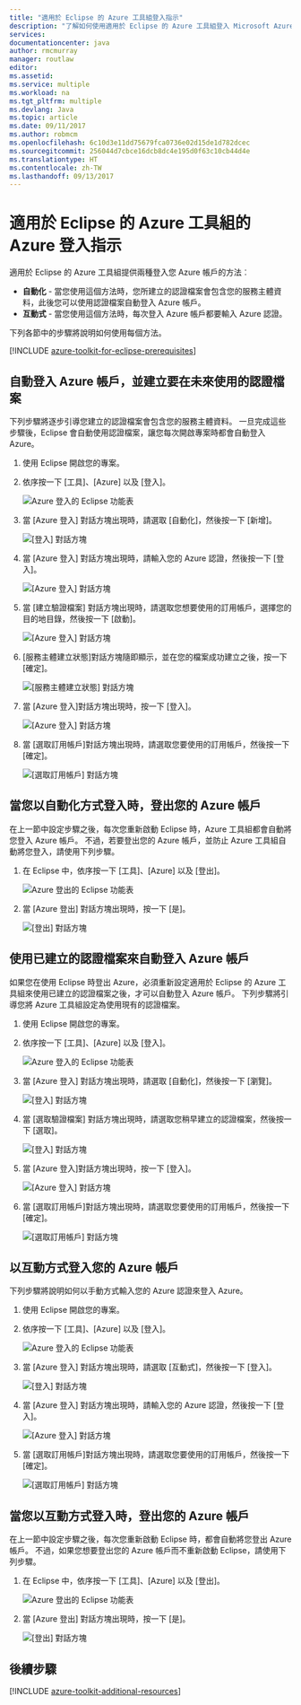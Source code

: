 ```yaml
---
title: "適用於 Eclipse 的 Azure 工具組登入指示"
description: "了解如何使用適用於 Eclipse 的 Azure 工具組登入 Microsoft Azure。"
services: 
documentationcenter: java
author: rmcmurray
manager: routlaw
editor: 
ms.assetid: 
ms.service: multiple
ms.workload: na
ms.tgt_pltfrm: multiple
ms.devlang: Java
ms.topic: article
ms.date: 09/11/2017
ms.author: robmcm
ms.openlocfilehash: 6c10d3e11dd75679fca0736e02d15de1d782dcec
ms.sourcegitcommit: 256044d7cbce16dcb8dc4e195d0f63c10cb44d4e
ms.translationtype: HT
ms.contentlocale: zh-TW
ms.lasthandoff: 09/13/2017
---
```

# <a name="azure-sign-in-instructions-for-the-azure-toolkit-for-eclipse"></a>適用於 Eclipse 的 Azure 工具組的 Azure 登入指示

適用於 Eclipse 的 Azure 工具組提供兩種登入您 Azure 帳戶的方法︰

  * **自動化** - 當您使用這個方法時，您所建立的認證檔案會包含您的服務主體資料，此後您可以使用認證檔案自動登入 Azure 帳戶。
  * **互動式** - 當您使用這個方法時，每次登入 Azure 帳戶都要輸入 Azure 認證。

下列各節中的步驟將說明如何使用每個方法。

[!INCLUDE [azure-toolkit-for-eclipse-prerequisites](../includes/azure-toolkit-for-eclipse-prerequisites.md)]

## <a name="signing-into-your-azure-account-automatically-and-creating-a-credentials-file-to-use-in-the-future"></a>自動登入 Azure 帳戶，並建立要在未來使用的認證檔案

下列步驟將逐步引導您建立的認證檔案會包含您的服務主體資料。 一旦完成這些步驟後，Eclipse 會自動使用認證檔案，讓您每次開啟專案時都會自動登入 Azure。

1. 使用 Eclipse 開啟您的專案。

1. 依序按一下 [工具]、[Azure] 以及 [登入]。

   ![Azure 登入的 Eclipse 功能表][A01]

1. 當 [Azure 登入] 對話方塊出現時，請選取 [自動化]，然後按一下 [新增]。

   ![[登入] 對話方塊][A02]

1. 當 [Azure 登入] 對話方塊出現時，請輸入您的 Azure 認證，然後按一下 [登入]。

   ![[Azure 登入] 對話方塊][A03]

1. 當 [建立驗證檔案] 對話方塊出現時，請選取您想要使用的訂用帳戶，選擇您的目的地目錄，然後按一下 [啟動]。

   ![[Azure 登入] 對話方塊][A04]

1. [服務主體建立狀態]對話方塊隨即顯示，並在您的檔案成功建立之後，按一下 [確定]。

   ![[服務主體建立狀態] 對話方塊][A05]

1. 當 [Azure 登入]對話方塊出現時，按一下 [登入]。

   ![[Azure 登入] 對話方塊][A06]

1. 當 [選取訂用帳戶]對話方塊出現時，請選取您要使用的訂用帳戶，然後按一下 [確定]。

   ![[選取訂用帳戶] 對話方塊][A07]

## <a name="signing-out-of-your-azure-account-when-you-signed-in-automatically"></a>當您以自動化方式登入時，登出您的 Azure 帳戶

在上一節中設定步驟之後，每次您重新啟動 Eclipse 時，Azure 工具組都會自動將您登入 Azure 帳戶。 不過，若要登出您的 Azure 帳戶，並防止 Azure 工具組自動將您登入，請使用下列步驟。

1. 在 Eclipse 中，依序按一下 [工具]、[Azure] 以及 [登出]。

   ![Azure 登出的 Eclipse 功能表][L01]

1. 當 [Azure 登出] 對話方塊出現時，按一下 [是]。

   ![[登出] 對話方塊][L03]

## <a name="signing-into-your-azure-account-automatically-using-a-credentials-file-which-you-have-already-created"></a>使用已建立的認證檔案來自動登入 Azure 帳戶

如果您在使用 Eclipse 時登出 Azure，必須重新設定適用於 Eclipse 的 Azure 工具組來使用已建立的認證檔案之後，才可以自動登入 Azure 帳戶。 下列步驟將引導您將 Azure 工具組設定為使用現有的認證檔案。

1. 使用 Eclipse 開啟您的專案。

1. 依序按一下 [工具]、[Azure] 以及 [登入]。

   ![Azure 登入的 Eclipse 功能表][A01]

1. 當 [Azure 登入] 對話方塊出現時，請選取 [自動化]，然後按一下 [瀏覽]。

   ![[登入] 對話方塊][A02]

1. 當 [選取驗證檔案] 對話方塊出現時，請選取您稍早建立的認證檔案，然後按一下 [選取]。

   ![[登入] 對話方塊][A08]

1. 當 [Azure 登入]對話方塊出現時，按一下 [登入]。

   ![[Azure 登入] 對話方塊][A06]

1. 當 [選取訂用帳戶]對話方塊出現時，請選取您要使用的訂用帳戶，然後按一下 [確定]。

   ![[選取訂用帳戶] 對話方塊][A07]

## <a name="signing-into-your-azure-account-interactively"></a>以互動方式登入您的 Azure 帳戶

下列步驟將說明如何以手動方式輸入您的 Azure 認證來登入 Azure。

1. 使用 Eclipse 開啟您的專案。

1. 依序按一下 [工具]、[Azure] 以及 [登入]。

   ![Azure 登入的 Eclipse 功能表][I01]

1. 當 [Azure 登入] 對話方塊出現時，請選取 [互動式]，然後按一下 [登入]。

   ![[登入] 對話方塊][I02]

1. 當 [Azure 登入] 對話方塊出現時，請輸入您的 Azure 認證，然後按一下 [登入]。

   ![[Azure 登入] 對話方塊][I03]

1. 當 [選取訂用帳戶]對話方塊出現時，請選取您要使用的訂用帳戶，然後按一下 [確定]。

   ![[選取訂用帳戶] 對話方塊][I04]

## <a name="signing-out-of-your-azure-account-when-you-signed-in-interactively"></a>當您以互動方式登入時，登出您的 Azure 帳戶

在上一節中設定步驟之後，每次您重新啟動 Eclipse 時，都會自動將您登出 Azure 帳戶。 不過，如果您想要登出您的 Azure 帳戶而不重新啟動 Eclipse，請使用下列步驟。

1. 在 Eclipse 中，依序按一下 [工具]、[Azure] 以及 [登出]。

   ![Azure 登出的 Eclipse 功能表][L01]

1. 當 [Azure 登出] 對話方塊出現時，按一下 [是]。

   ![[登出] 對話方塊][L02]

## <a name="next-steps"></a>後續步驟

[!INCLUDE [azure-toolkit-additional-resources](../includes/azure-toolkit-additional-resources.md)]

<!-- URL List -->


<!-- IMG List -->

[I01]: media/azure-toolkit-for-eclipse-sign-in-instructions/I01.png
[I02]: media/azure-toolkit-for-eclipse-sign-in-instructions/I02.png
[I03]: media/azure-toolkit-for-eclipse-sign-in-instructions/I03.png
[I04]: media/azure-toolkit-for-eclipse-sign-in-instructions/I04.png

[A01]: media/azure-toolkit-for-eclipse-sign-in-instructions/A01.png
[A02]: media/azure-toolkit-for-eclipse-sign-in-instructions/A02.png
[A03]: media/azure-toolkit-for-eclipse-sign-in-instructions/A03.png
[A04]: media/azure-toolkit-for-eclipse-sign-in-instructions/A04.png
[A05]: media/azure-toolkit-for-eclipse-sign-in-instructions/A05.png
[A06]: media/azure-toolkit-for-eclipse-sign-in-instructions/A06.png
[A07]: media/azure-toolkit-for-eclipse-sign-in-instructions/A07.png
[A08]: media/azure-toolkit-for-eclipse-sign-in-instructions/A08.png

[L01]: media/azure-toolkit-for-eclipse-sign-in-instructions/L01.png
[L02]: media/azure-toolkit-for-eclipse-sign-in-instructions/L02.png
[L03]: media/azure-toolkit-for-eclipse-sign-in-instructions/L03.png
